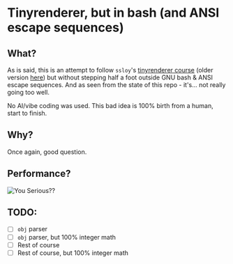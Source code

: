 # Tinyrenderer, but in bash (and ANSI escape sequences)

## What?
As is said, this is an attempt to follow `ssloy`'s [tinyrenderer course](https://haqr.eu/tinyrenderer/bresenham/) (older version [here](https://github.com/ssloy/tinyrenderer/wiki)) but without stepping half a foot outside GNU bash & ANSI escape sequences. And as seen from the state of this repo - it's... not really going too well.

No AI/vibe coding was used. This bad idea is 100% birth from a human, start to finish.

## Why?
Once again, good question.

## Performance?

![You Serious??](https://media1.tenor.com/m/g3EePkbZtlkAAAAC/spiderman-j-jonah-jameson.gif)

## TODO:
- [ ] `obj` parser
- [ ] `obj` parser, but 100% integer math
- [ ] Rest of course
- [ ] Rest of course, but 100% integer math
